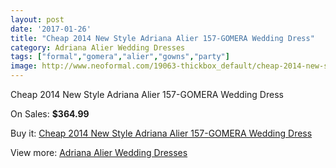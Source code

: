 ```yaml
---
layout: post
date: '2017-01-26'
title: "Cheap 2014 New Style Adriana Alier 157-GOMERA Wedding Dress"
category: Adriana Alier Wedding Dresses
tags: ["formal","gomera","alier","gowns","party"]
image: http://www.neoformal.com/19063-thickbox_default/cheap-2014-new-style-adriana-alier-157-gomera-wedding-dress.jpg
---
```

Cheap 2014 New Style Adriana Alier 157-GOMERA Wedding Dress

On Sales: **$364.99**
<a href="https://www.neoformal.com/en/adriana-alier-wedding-dresses-2014/6096-cheap-2014-new-style-adriana-alier-157-gomera-wedding-dress.html"><amp-img layout="responsive" width="600" height="600" src="//www.neoformal.com/19063-thickbox_default/cheap-2014-new-style-adriana-alier-157-gomera-wedding-dress.jpg" alt="Cheap 2014 New Style Adriana Alier 157-GOMERA Wedding Dress 0" /></a>
<a href="https://www.neoformal.com/en/adriana-alier-wedding-dresses-2014/6096-cheap-2014-new-style-adriana-alier-157-gomera-wedding-dress.html"><amp-img layout="responsive" width="600" height="600" src="//www.neoformal.com/19064-thickbox_default/cheap-2014-new-style-adriana-alier-157-gomera-wedding-dress.jpg" alt="Cheap 2014 New Style Adriana Alier 157-GOMERA Wedding Dress 1" /></a>

Buy it: [Cheap 2014 New Style Adriana Alier 157-GOMERA Wedding Dress](https://www.neoformal.com/en/adriana-alier-wedding-dresses-2014/6096-cheap-2014-new-style-adriana-alier-157-gomera-wedding-dress.html "Cheap 2014 New Style Adriana Alier 157-GOMERA Wedding Dress")

View more: [Adriana Alier Wedding Dresses](https://www.neoformal.com/en/79-adriana-alier-wedding-dresses-2014 "Adriana Alier Wedding Dresses")
